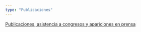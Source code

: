 ```yaml
---
type: "Publicaciones"
---
```


[Publicaciones, asistencia a congresos y apariciones en prensa](publicaciones/)
​
​

